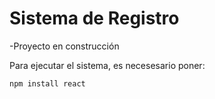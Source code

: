 <h1> Sistema de Registro </h1>

-Proyecto en construcción

Para ejecutar el sistema, es necesesario poner:

```npm install react```

